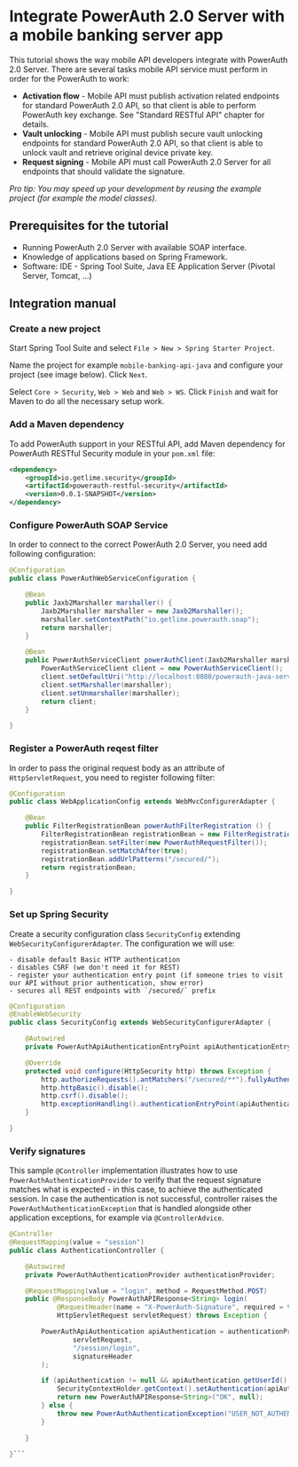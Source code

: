 # Integrate PowerAuth 2.0 Server with a mobile banking server app

This tutorial shows the way mobile API developers integrate with PowerAuth 2.0 Server. There are several tasks mobile API service must perform in order for the PowerAuth to work:

- **Activation flow** - Mobile API must publish activation related endpoints for standard PowerAuth 2.0 API, so that client is able to perform PowerAuth key exchange. See "Standard RESTful API" chapter for details.
- **Vault unlocking** - Mobile API must publish secure vault unlocking endpoints for standard PowerAuth 2.0 API, so that client is able to unlock vault and retrieve original device private key.
- **Request signing** - Mobile API must call PowerAuth 2.0 Server for all endpoints that should validate the signature.

_Pro tip: You may speed up your development by reusing the example project (for example the model classes)._

## Prerequisites for the tutorial

- Running PowerAuth 2.0 Server with available SOAP interface.
- Knowledge of applications based on Spring Framework.
- Software: IDE - Spring Tool Suite, Java EE Application Server (Pivotal Server, Tomcat, ...)

## Integration manual

### Create a new project

Start Spring Tool Suite and select `File > New > Spring Starter Project`.

Name the project for example `mobile-banking-api-java` and configure your project (see image below). Click `Next`.

Select `Core > Security`, `Web > Web` and `Web > WS`. Click `Finish` and wait for Maven to do all the necessary setup work.

### Add a Maven dependency

To add PowerAuth support in your RESTful API, add Maven dependency for PowerAuth RESTful Security module in your `pom.xml` file:

```xml
<dependency>
    <groupId>io.getlime.security</groupId>
    <artifactId>powerauth-restful-security</artifactId>
    <version>0.0.1-SNAPSHOT</version>
</dependency>
```

### Configure PowerAuth SOAP Service

In order to connect to the correct PowerAuth 2.0 Server, you need add following configuration:

```java
@Configuration
public class PowerAuthWebServiceConfiguration {

	@Bean
	public Jaxb2Marshaller marshaller() {
		Jaxb2Marshaller marshaller = new Jaxb2Marshaller();
		marshaller.setContextPath("io.getlime.powerauth.soap");
		return marshaller;
	}

	@Bean
	public PowerAuthServiceClient powerAuthClient(Jaxb2Marshaller marshaller) {
		PowerAuthServiceClient client = new PowerAuthServiceClient();
		client.setDefaultUri("http://localhost:8080/powerauth-java-server/powerauth");
		client.setMarshaller(marshaller);
		client.setUnmarshaller(marshaller);
		return client;
	}

}
```

### Register a PowerAuth reqest filter

In order to pass the original request body as an attribute of `HttpServletRequest`, you need to register following filter:

```java
@Configuration
public class WebApplicationConfig extends WebMvcConfigurerAdapter {

    @Bean
    public FilterRegistrationBean powerAuthFilterRegistration () {
        FilterRegistrationBean registrationBean = new FilterRegistrationBean();
        registrationBean.setFilter(new PowerAuthRequestFilter());
        registrationBean.setMatchAfter(true);
        registrationBean.addUrlPatterns("/secured/");
        return registrationBean;
    }

}
```

### Set up Spring Security

Create a security configuration class `SecurityConfig` extending `WebSecurityConfigurerAdapter`. The configuration we will use:

	- disable default Basic HTTP authentication
	- disables CSRF (we don't need it for REST)
	- register your authentication entry point (if someone tries to visit our API without prior authentication, show error)
	- secures all REST endpoints with `/secured/` prefix


```java
@Configuration
@EnableWebSecurity
public class SecurityConfig extends WebSecurityConfigurerAdapter {

    @Autowired
    private PowerAuthApiAuthenticationEntryPoint apiAuthenticationEntryPoint;

    @Override
    protected void configure(HttpSecurity http) throws Exception {
    	http.authorizeRequests().antMatchers("/secured/**").fullyAuthenticated();
    	http.httpBasic().disable();
    	http.csrf().disable();
    	http.exceptionHandling().authenticationEntryPoint(apiAuthenticationEntryPoint);
    }

}
```

### Verify signatures

This sample `@Controller` implementation illustrates how to use `PowerAuthAuthenticationProvider` to verify that the request signature matches what is expected - in this case, to achieve the authenticated session. In case the authentication is not successful, controller raises the `PowerAuthAuthenticationException` that is handled alongside other application exceptions, for example via `@ControllerAdvice`.

```java
@Controller
@RequestMapping(value = "session")
public class AuthenticationController {

    @Autowired
    private PowerAuthAuthenticationProvider authenticationProvider;

    @RequestMapping(value = "login", method = RequestMethod.POST)
    public @ResponseBody PowerAuthAPIResponse<String> login(
            @RequestHeader(name = "X-PowerAuth-Signature", required = true) String signatureHeader,
            HttpServletRequest servletRequest) throws Exception {

        PowerAuthApiAuthentication apiAuthentication = authenticationProvider.checkRequestSignature(
                servletRequest,
                "/session/login",
                signatureHeader
        );

        if (apiAuthentication != null && apiAuthentication.getUserId() != null) {
            SecurityContextHolder.getContext().setAuthentication(apiAuthentication);
            return new PowerAuthAPIResponse<String>("OK", null);
        } else {
            throw new PowerAuthAuthenticationException("USER_NOT_AUTHENTICATED");
        }

    }

}```

